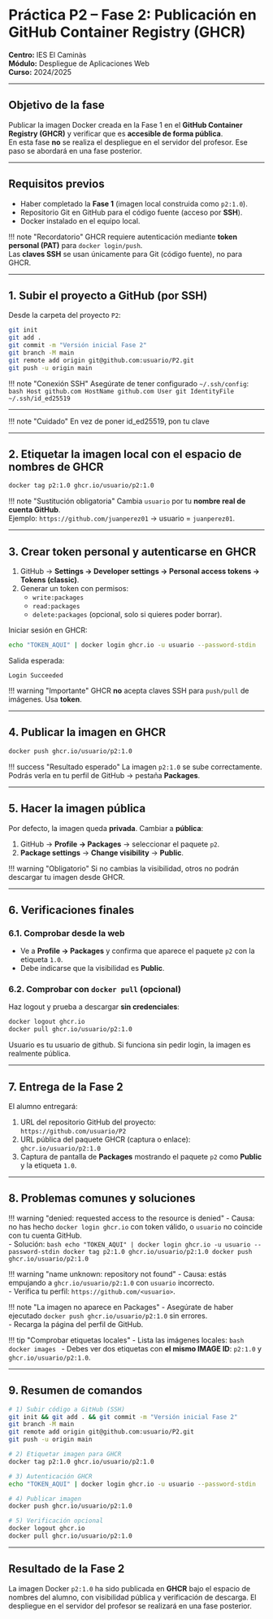 # Práctica P2 – Fase 2: Publicación en GitHub Container Registry (GHCR)

**Centro:** IES El Caminàs  
**Módulo:** Despliegue de Aplicaciones Web  
**Curso:** 2024/2025  

---

## Objetivo de la fase

Publicar la imagen Docker creada en la Fase 1 en el **GitHub Container Registry (GHCR)** y verificar que es **accesible de forma pública**.  
En esta fase **no** se realiza el despliegue en el servidor del profesor. Ese paso se abordará en una fase posterior.

---

## Requisitos previos

- Haber completado la **Fase 1** (imagen local construida como `p2:1.0`).  
- Repositorio Git en GitHub para el código fuente (acceso por **SSH**).  
- Docker instalado en el equipo local.

!!! note "Recordatorio"
    GHCR requiere autenticación mediante **token personal (PAT)** para `docker login/push`.  
    Las **claves SSH** se usan únicamente para Git (código fuente), no para GHCR.

---
 

## 1. Subir el proyecto a GitHub (por SSH)

Desde la carpeta del proyecto `P2`:

```bash
git init
git add .
git commit -m "Versión inicial Fase 2"
git branch -M main
git remote add origin git@github.com:usuario/P2.git
git push -u origin main
```

!!! note "Conexión SSH"
    Asegúrate de tener configurado `~/.ssh/config`:
    ```bash
    Host github.com
      HostName github.com
      User git
      IdentityFile ~/.ssh/id_ed25519
    ```

---
!!! note "Cuidado"
    En vez de poner id_ed25519, pon tu clave
    
---

## 2. Etiquetar la imagen local con el espacio de nombres de GHCR

```bash
docker tag p2:1.0 ghcr.io/usuario/p2:1.0
```

!!! note "Sustitución obligatoria"
    Cambia `usuario` por tu **nombre real de cuenta GitHub**.  
    Ejemplo: `https://github.com/juanperez01` → usuario = `juanperez01`.

---

## 3. Crear token personal y autenticarse en GHCR

1. GitHub → **Settings → Developer settings → Personal access tokens → Tokens (classic)**.  
2. Generar un token con permisos:
   - `write:packages`
   - `read:packages`
   - `delete:packages` (opcional, solo si quieres poder borrar).

Iniciar sesión en GHCR:

```bash
echo "TOKEN_AQUI" | docker login ghcr.io -u usuario --password-stdin
```

Salida esperada:
```
Login Succeeded
```

!!! warning "Importante"
    GHCR **no** acepta claves SSH para `push/pull` de imágenes. Usa **token**.

---

## 4. Publicar la imagen en GHCR

```bash
docker push ghcr.io/usuario/p2:1.0
```

!!! success "Resultado esperado"
    La imagen `p2:1.0` se sube correctamente.  
    Podrás verla en tu perfil de GitHub → pestaña **Packages**.

---

## 5. Hacer la imagen pública

Por defecto, la imagen queda **privada**. Cambiar a **pública**:

1. GitHub → **Profile → Packages** → seleccionar el paquete `p2`.  
2. **Package settings** → **Change visibility** → **Public**.

!!! warning "Obligatorio"
    Si no cambias la visibilidad, otros no podrán descargar tu imagen desde GHCR.

---

## 6. Verificaciones finales

### 6.1. Comprobar desde la web
- Ve a **Profile → Packages** y confirma que aparece el paquete `p2` con la etiqueta `1.0`.
- Debe indicarse que la visibilidad es **Public**.

### 6.2. Comprobar con `docker pull` (opcional)
Haz logout y prueba a descargar **sin credenciales**:

```bash
docker logout ghcr.io
docker pull ghcr.io/usuario/p2:1.0
```
Usuario es tu usuario de github. 
Si funciona sin pedir login, la imagen es realmente pública.

---

## 7. Entrega de la Fase 2

El alumno entregará:
1. URL del repositorio GitHub del proyecto:  
   `https://github.com/usuario/P2`  
2. URL pública del paquete GHCR (captura o enlace):  
   `ghcr.io/usuario/p2:1.0`  
3. Captura de pantalla de **Packages** mostrando el paquete `p2` como **Public** y la etiqueta `1.0`.

---

## 8. Problemas comunes y soluciones

!!! warning "denied: requested access to the resource is denied"
    - Causa: no has hecho `docker login ghcr.io` con token válido, o `usuario` no coincide con tu cuenta GitHub.  
    - Solución:
      ```bash
      echo "TOKEN_AQUI" | docker login ghcr.io -u usuario --password-stdin
      docker tag p2:1.0 ghcr.io/usuario/p2:1.0
      docker push ghcr.io/usuario/p2:1.0
      ```

!!! warning "name unknown: repository not found"
    - Causa: estás empujando a `ghcr.io/usuario/p2:1.0` con `usuario` incorrecto.  
    - Verifica tu perfil: `https://github.com/<usuario>`.

!!! note "La imagen no aparece en Packages"
    - Asegúrate de haber ejecutado `docker push ghcr.io/usuario/p2:1.0` sin errores.  
    - Recarga la página del perfil de GitHub.

!!! tip "Comprobar etiquetas locales"
    - Lista las imágenes locales:
      ```bash
      docker images
      ```
    - Debes ver dos etiquetas con **el mismo IMAGE ID**: `p2:1.0` y `ghcr.io/usuario/p2:1.0`.

---

## 9. Resumen de comandos

```bash
# 1) Subir código a GitHub (SSH)
git init && git add . && git commit -m "Versión inicial Fase 2"
git branch -M main
git remote add origin git@github.com:usuario/P2.git
git push -u origin main

# 2) Etiquetar imagen para GHCR
docker tag p2:1.0 ghcr.io/usuario/p2:1.0

# 3) Autenticación GHCR
echo "TOKEN_AQUI" | docker login ghcr.io -u usuario --password-stdin

# 4) Publicar imagen
docker push ghcr.io/usuario/p2:1.0

# 5) Verificación opcional
docker logout ghcr.io
docker pull ghcr.io/usuario/p2:1.0
```

---

## Resultado de la Fase 2

La imagen Docker `p2:1.0` ha sido publicada en **GHCR** bajo el espacio de nombres del alumno, con visibilidad pública y verificación de descarga. El despliegue en el servidor del profesor se realizará en una fase posterior.
